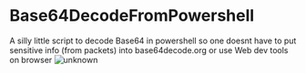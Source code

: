 # Base64DecodeFromPowershell
A silly little script to decode Base64 in powershell so one doesnt have to put sensitive info (from packets) into base64decode.org or use Web dev tools on browser
![unknown](https://user-images.githubusercontent.com/55988027/156754717-df8fc66d-2fbd-4896-ad81-6bc8adc6160c.png)
